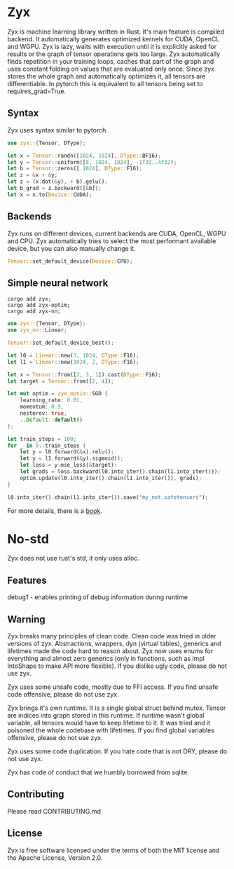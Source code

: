 # Zyx

Zyx is machine learning library written in Rust.
It's main feature is compiled backend. It automatically generates
optimized kernels for CUDA, OpenCL and WGPU.
Zyx is lazy, waits with execution until it is explicitly asked for results
or the graph of tensor operations gets too large.
Zyx automatically finds repetition in your training loops, caches
that part of the graph and uses constant folding on values that are evaluated
only once. Since zyx stores the whole graph and automatically optimizes it,
all tensors are differentiable. In pytorch this is equivalent to all tensors
being set to requires_grad=True.

## Syntax

Zyx uses syntax similar to pytorch.

```rust
use zyx::{Tensor, DType};

let x = Tensor::randn([1024, 1024], DType::BF16);
let y = Tensor::uniform([8, 1024, 1024], -1f32..4f32);
let b = Tensor::zeros([ 1024], DType::F16);
let z = &x + &y;
let z = (x.dot(&y), + b).gelu();
let b_grad = z.backward([&b]);
let x = x.to(Device::CUDA);
```

## Backends

Zyx runs on different devices, current backends are CUDA, OpenCL, WGPU and CPU.
Zyx automatically tries to select the most performant available device, but you can also manually change it.
```rust
Tensor::set_default_device(Device::CPU);
```

## Simple neural network

```shell
cargo add zyx;
cargo add zyx-optim;
cargo add zyx-nn;
```
```rust
use zyx::{Tensor, DType};
use zyx_nn::Linear;

Tensor::set_default_device_best();

let l0 = Linear::new(3, 1024, DType::F16);
let l1 = Linear::new(1024, 2, DType::F16);

let x = Tensor::from([2, 3, 1]).cast(DType::F16);
let target = Tensor::from([2, 4]);

let mut optim = zyx_optim::SGD {
    learning_rate: 0.01,
    momentum: 0.9,
    nesterov: true,
    ..Default::default()
};

let train_steps = 100;
for _ in 0..train_steps {
    let y = l0.forward(&x).relu();
    let y = l1.forward(&y).sigmoid();
    let loss = y.mse_loss(&target):
    let grads = loss.backward(l0.into_iter().chain(l1.into_iter()));
    optim.update(l0.into_iter().chain(l1.into_iter()), grads);
}

l0.into_iter().chain(l1.into_iter()).save("my_net.safetensors");
```

For more details, there is a [book](https://zk4x.github.io/zyx).

# No-std

Zyx does not use rust's std, it only uses alloc.

## Features

debug1 - enables printing of debug information during runtime

## Warning

Zyx breaks many principles of clean code. Clean code was tried in older versions of zyx.
Abstractions, wrappers, dyn (virtual tables), generics and lifetimes made the code hard
to reason about. Zyx now uses enums for everything and almost zero generics (only in functions,
such as impl IntoShape to make API more flexible). If you dislike ugly code, please do not use zyx.

Zyx uses some unsafe code, mostly due to FFI access. If you find unsafe code offensive,
please do not use zyx.

Zyx brings it's own runtime. It is a single global struct behind mutex.
Tensor are indices into graph stored in this runtime. If runtime wasn't
global variable, all tensors would have to keep lifetime to it. It was
tried and it poisoned the whole codebase with lifetimes. If you find global variables
offensive, please do not use zyx.

Zyx uses some code duplication. If you hate code that is not DRY, please do not use zyx.

Zyx has code of conduct that we humbly borrowed from sqlite.

## Contributing

Please read CONTRIBUTING.md

## License

Zyx is free software licensed under the terms of both the MIT license and the Apache License, Version 2.0.
